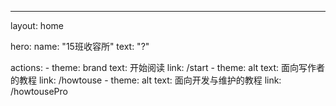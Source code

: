 ---
layout: home

hero:
  name: "15班收容所"
  text: "?"

  actions:
    - theme: brand
      text: 开始阅读
      link: /start
    - theme: alt
      text: 面向写作者的教程
      link: /howtouse
    - theme: alt
      text: 面向开发与维护的教程
      link: /howtousePro